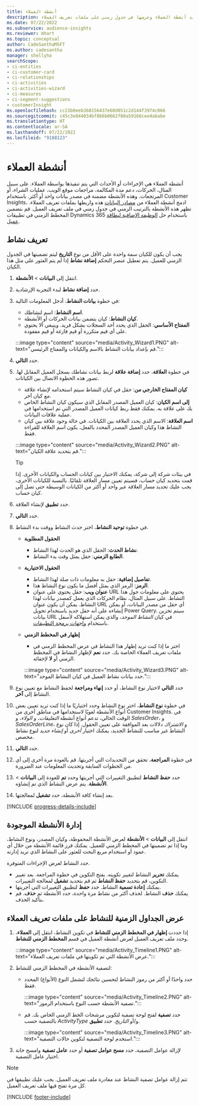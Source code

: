 ```yaml
---
title: أنشطة العملاء
description: تحديد أنشطة العملاء وعرضها في جدول زمني على ملفات تعريف العملاء.
ms.date: 07/22/2022
ms.subservice: audience-insights
ms.reviewer: mhart
ms.topic: conceptual
author: CadeSanthaMSFT
ms.author: cadesantha
manager: shellyha
searchScope:
- ci-entities
- ci-customer-card
- ci-relationships
- ci-activities
- ci-activities-wizard
- ci-measures
- ci-segment-suggestions
- customerInsight
ms.openlocfilehash: cc21b0eeb368156437e60d851c2d144f3974c066
ms.sourcegitcommit: c45c3e044034bf866b0662f80a59166cee4ababe
ms.translationtype: HT
ms.contentlocale: ar-SA
ms.lasthandoff: 07/22/2022
ms.locfileid: "9188123"
---
```

# <a name="customer-activities"></a>أنشطة العملاء

أنشطة العملاء هي الإجراءات أو الأحداث التي يتم تنفيذها بواسطة العملاء. على سبيل المثال، الحركات، دعم مدة المكالمة، مراجعات موقع الويب، عمليات الشراء، أو المرتجعات. وهذه الأنشطة مضمنة في مصدر بيانات واحد أو أكثر. باستخدام Customer Insights، ادمج أنشطة العملاء من [مصادر البيانات](data-sources.md) هذه واربطها بملفات تعريف العملاء. تظهر هذه الأنشطة بالترتيب الزمني في جدول زمني في ملف تعريف العميل. قم بتضمين المخطط الزمني في تطبيقات Dynamics 365 باستخدام حل [الوظيفة الإضافية لبطاقة عميل](customer-card-add-in.md).

## <a name="define-an-activity"></a>تعريف نشاط

يجب أن يكون للكيان سمة واحدة على الأقل من نوع **التاريخ** ليتم تضمينها في الجدول الزمني للعميل. يتم تعطيل عنصر التحكم **إضافة نشاط** إذا لم يتم العثور على مثل هذا الكيان.

1. انتقل إلى **البيانات** > **الأنشطة**.

1. حدد **إضافة نشاط** لبدء التجربة الإرشادية.

1. في خطوة **بيانات النشاط**، أدخل المعلومات التالية:

   - **اسم النشاط**: اسم لنشاطك.
   - **كيان النشاط**: كيان يتضمن بيانات الحركات أو الأنشطة.
   - **المفتاح الأساسي**: الحقل الذي يحدد أحد السجلات بشكل فريد. وينبغي ألا يحتوي على أي قيم متكررة أو قيم فارغة أو قيم مفقودة.

   :::image type="content" source="media/Activity_Wizard1.PNG" alt-text="قم بإعداد بيانات النشاط بالاسم والكيانات والمفتاح الرئيسي.":::

1. حدد **التالي**.

1. في خطوة **العلاقة**، حدد **إضافة علاقة** لربط بيانات نشاطك بسجل العميل المقابل لها. تصور هذه الخطوة الاتصال بين الكيانات.  

   - **كيان المفتاح الخارجي من**: حقل في كيان النشاط سيتم استخدامه لإنشاء علاقة مع كيان آخر.
   - **إلى اسم الكيان**: كيان العميل المصدر المقابل الذي سيكون كيان النشاط الخاص بك على علاقة به. يمكنك فقط ربط كيانات العميل المصدر التي تم استخدامها في عملية علاقات البيانات.
   - **اسم العلاقة**: الاسم الذي يحدد العلاقة بين الكيانات. في حالة وجود علاقة بين كيان النشاط هذا وكيان العميل المصدر المحدد بالفعل، يكون اسم العلاقة للقراءة فقط.

   :::image type="content" source="media/Activity_Wizard2.PNG" alt-text="قم بتحديد علاقة الكيان.":::

   > [!TIP]
   > في بيئات شركة إلى شركة، يمكنك الاختيار بين كيانات الحساب والكيانات الأخرى. إذا قمت بتحديد كيان حساب، فسيتم تعيين مسار العلاقة تلقائيًا. بالنسبة للكيانات الأخرى، يجب عليك تحديد مسار العلاقة عبر واحد أو أكثر من الكيانات الوسيطة حتى تصل إلى كيان حساب.

1. حدد **تطبيق** لإنشاء العلاقة.

1. حدد **التالي**.

1. في خطوة **توحيد النشاط**، اختر حدث النشاط ووقت بدء النشاط.
   - **الحقول المطلوبة**
      - **نشاط الحدث**: الحقل الذي هو الحدث لهذا النشاط.
      - **الطابع الزمني**: حقل يمثل وقت بدء النشاط.

   - **الحقول الاختيارية**
      - **تفاصيل إضافية**: حقل به معلومات ذات صلة لهذا النشاط.
      - **الرمز**: الرمز الذي يمثل أفضل ما يكون نوع النشاط هذا.
      - **عنوان ويب**: حقل يحتوي على عنوان URL يحتوي على معلومات حول هذا النشاط. على سبيل المثال، نظام الحركات الذي يعمل كمصدر بيانات لهذا النشاط. يمكن أن يكون عنوان URL أي حقل من مصدر البيانات، أو يمكن إنشاءه على أنه حقل جديد باستخدام تحويل Power Query. سيتم تخزين بيانات URL في كيان *النشاط الموحد*، والذي يمكن استهلاكه لأسفل باستخدام [واجهات برمجة التطبيقات](apis.md).

   - **إظهار في المخطط الزمني**
      - اختر ما إذا كنت تريد إظهار هذا النشاط في عرض المخطط الزمني في ملفات تعريف العملاء الخاصة بك. حدد **نعم** لإظهار النشاط في المخطط الزمني أو **لا** لإخفائه.

      :::image type="content" source="media/Activity_Wizard3.PNG" alt-text="حدد بيانات نشاط العميل في كيان النشاط الموحد.":::

1. حدد **التالي** لاختيار نوع النشاط، أو حدد  **إنهاء ومراجعة** لحفظ النشاط مع تعيين نوع النشاط إلى **آخر**.

1. في خطوة **نوع النشاط**، اختر نوع النشاط وحدد اختياريًا ما إذا كنت تريد تعيين بعض أنواع الأنشطة لغويًا لاستخدامها في مناطق أخرى من Customer Insights. في الوقت الحالي، تدعم أنواع أنشطة *التعليقات*، و *الولاء*، و *SalesOrder*، و *SalesOrderLine*، و *الاشتراك* دلالات بعد الموافقة على تعيين الحقول. إذا كان نوع النشاط غير مناسب للنشاط الجديد، يمكنك اختيار *أخرى* أو *إنشاء جديد* لنوع نشاط مخصص.

1. حدد **التالي**.

1. في خطوة **المراجعة**، تحقق من التحديدات التي أجريتها. قم بالعودة مرة أخرى إلى أي من الخطوات السابقة وتحديث المعلومات عند الضرورة.

1. حدد **حفظ النشاط** لتطبيق التغييرات التي أجريتها وحدد **تم** للعودة إلى **البيانات** > **الأنشطة**. يتم عرض النشاط الذي تم إنشاؤه.

1. بعد إنشاء كافة الأنشطة، حدد **تشغيل** لمعالجتها.

[!INCLUDE [progress-details-include](includes/progress-details-pane.md)]

## <a name="manage-existing-activities"></a>إدارة الأنشطة الموجودة

انتقل إلى **البيانات** > **الأنشطة** لعرض الأنشطة المحفوظة، وكيان المصدر، ونوع النشاط، وما إذا تم تضمينها في المخطط الزمني للعميل. يمكنك فرز قائمة الأنشطة من خلال أي عمود أو استخدام مربع البحث للعثور على النشاط الذي تريد إدارته.

حدد النشاط لعرض الإجراءات المتوفرة.

- يمكنك **تحرير** النشاط لتغيير تكوينه. يفتح التكوين في خطوة المراجعة. بعد تغيير التكوين، قم بتحديد **حفظ النشاط** ثم قم بتحديد **تشغيل** لمعالجة التغييرات.
- يمكنك **إعادة تسمية** النشاط. حدد **حفظ** لتطبيق التغييرات التي أجريتها.
- يمكنك **حذف** النشاط. لحذف أكثر من نشاط مرة واحدة، حدد الأنشطة ثم **حذف**. قم بتأكيد الحذف.

## <a name="view-activity-timelines-on-customer-profiles"></a>عرض الجداول الزمنية للنشاط على ملفات تعريف العملاء

1. إذا حددت **إظهار في المخطط الزمني للنشاط** في تكوين النشاط، انتقل إلى **العملاء**، وحدد ملف تعريف العميل لعرض أنشطة العميل في قسم **المخطط الزمني للنشاط**.

   :::image type="content" source="media/Activity_Timeline1.PNG" alt-text="عرض الأنشطة التي تم تكوينها في ملفات تعريف العملاء.":::

1. لتصفية الأنشطة في المخطط الزمني للنشاط:

   - حدد واحدًا أو أكثر من رموز النشاط لتحسين نتائجك لتشمل النوع (الأنواع) المحدد فقط.

     :::image type="content" source="media/Activity_Timeline2.PNG" alt-text="تصفية الأنشطة حسب النوع باستخدام الرموز.":::

   - حدد **تصفية** لفتح لوحة تصفية لتكوين مرشحات الخط الزمني الخاص بك. قم بالتصفية حسب *ActivityType* و/أو *التاريخ*. حدد **تطبيق**.

     :::image type="content" source="media/Activity_Timeline3.PNG" alt-text="استخدم لوحة التصفية لتكوين حالات التصفية.":::

1. لإزالة عوامل التصفية، حدد **مسح عوامل تصفية** أو حدد **عامل تصفية** وامسح خانة اختيار عامل التصفية.

> [!NOTE]
> تتم إزالة عوامل تصفية النشاط عند مغادرة ملف تعريف العميل. يجب عليك تطبيقها في كل مرة تفتح فيها ملف تعريف العميل.

[!INCLUDE [footer-include](includes/footer-banner.md)]
